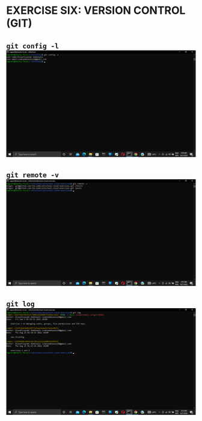 # **EXERCISE SIX: VERSION CONTROL (GIT)**

`git config -l`  
![git-config](git%20config%20l.png)
---  

`git remote -v`  
![git-remote](git%20remote%20v.png)
---

`git log`  
![git-log](git%20log.png)
---

